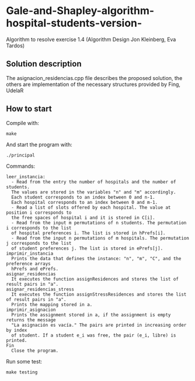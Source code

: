 # Gale-and-Shapley-algorithm-hospital-students-version-
Algorithm to resolve exercise 1.4  (Algorithm Design Jon Kleinberg, Eva Tardos)

## Solution description
The asignacion_residencias.cpp file describes the proposed solution, the others are implementation of the necessary structures provided by Fing, UdelaR

## How to start

Compile with:
```
make
```

And start the program with:
```
./principal
```

Commands:
```
leer_instancia:
  - Read from the entry the number of hospitals and the number of students.
  The values are stored in the variables "n" and "m" accordingly.
  Each student corresponds to an index between 0 and n-1.
  Each hospital corresponds to an index between 0 and m-1.
  - Read a list of slots offered by each hospital. The value at position i corresponds to
  the free spaces of hospital i and it is stored in C[i].
  - Read from the input m permutations of n students. The permutation i corresponds to the list
  of hospital preferences i. The list is stored in hPrefs[i].
  - Read from the input n permutations of m hospitals. The permutation j corresponds to the list
  of student preferences j. The list is stored in ePrefs[j].
imprimir_instancia
  Prints the data that defines the instance: "n", "m", "C", and the preference arrays
  hPrefs and ePrefs.
asignar_residencias
  It executes the function assignResidences and stores the list of result pairs in "a".
asignar_residencias_stress
  It executes the function assignStressResidences and stores the list of result pairs in "a".
  Prints the mapping stored in a.
imprimir_asignacion
  Prints the assignment stored in a, if the assignment is empty returns the message
  "La asignación es vacía." The pairs are printed in increasing order by index
  of student. If a student e_i was free, the pair (e_i, libre) is printed.
Fin
  Close the program.
```
Run some test:
```
make testing
```

